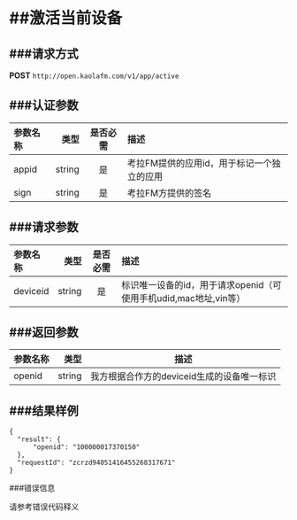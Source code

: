 ##激活当前设备
===
###请求方式
---

**POST** `http://open.kaolafm.com/v1/app/active`

###认证参数
---
| 参数名称 | 类型    | 是否必需 |描述
|:------- |-------:|:------:|:----|
| appid   | string |   是   |考拉FM提供的应用id，用于标记一个独立的应用
| sign    | string |   是   |考拉FM方提供的签名


###请求参数
---

| 参数名称 | 类型    | 是否必需 |描述
|:------- |-------:|:------:|:----|
| deviceid  | string |   是   |标识唯一设备的id，用于请求openid（可使用手机udid,mac地址,vin等）

###返回参数
---

| 参数名称 | 类型    | 描述 
|:------- |-------:|:------:|
| openid   | string |我方根据合作方的deviceid生成的设备唯一标识|

###结果样例
---
    {
      "result": {
          "openid": "100000017370150"
      },
      "requestId": "zcrzd94051416455268317671"
    }

    


###错误信息

请参考错误代码释义
